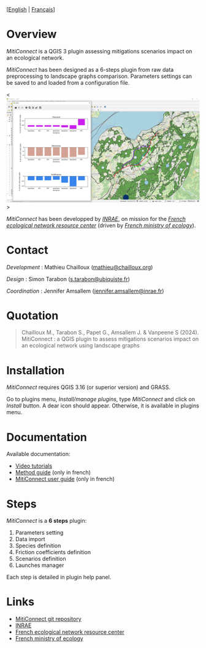 
[[English](https://github.com/MathieuChailloux/MitiConnect/blob/main/docs/drafts/README.md) | [Français](https://github.com/MathieuChailloux/MitiConnect/blob/main/docs/drafts/README_fr.md)]

# Overview

*MitiConnect* is a QGIS 3 plugin assessing mitigations scenarios impact on an ecological network.

*MitiConnect* has been designed as a 6-steps plugin from raw data preprocessing to landscape graphs comparison.
Parameters settings can be saved to and loaded from a configuration file.

<![Compare](/docs/pictures/metricsCmp+Graph.png)>

*MitiConnect* has been developped by [*INRAE*](http://www.inrae.fr), 
on mission for the [*French ecological network resource center*](http://www.trameverteetbleue.fr/) 
(driven by [*French ministry of ecology*](hhttps://www.ecologie.gouv.fr/)).

# Contact

*Development* : Mathieu Chailloux (mathieu@chailloux.org)

*Design* : Simon Tarabon (s.tarabon@ubiquiste.fr)

*Coordination* : Jennifer Amsallem (jennifer.amsallem@inrae.fr)

# Quotation

> Chailloux M., Tarabon S., Papet G., Amsallem J. & Vanpeene S (2024). MitiConnect : a QGIS plugin to assess mitigations scenarios impact on an ecological network using landscape graphs

# Installation

*MitiConnect* requires QGIS 3.16 (or superior version) and GRASS.

Go to plugins menu, *Install/manage plugins*, type *MitiConnect* and click on *Install* button. A dear icon should appear. Otherwise, it is available in plugins menu.

# Documentation

Available documentation:
 - [Video tutorials](https://www.youtube.com/playlist?list=PL0Wd1JAi6QuHdwALwwJqj5TcfNYvjRbcs)
 - [Method guide](https://github.com/MathieuChailloux/MitiConnect/blob/main/docs/fr/Guide_MitiConnect.pdf) (only in french)
 - [MitiConnect user guide](https://github.com/MathieuChailloux/MitiConnect/blob/main/docs/fr/MitiConnect_GuideUtilisateur.pdf) (only in french)
 
# Steps

*MitiConnect* is a **6 steps** plugin:
 1. Parameters setting
 2. Data import
 3. Species definition
 4. Friction coefficients definition
 5. Scenarios definition
 6. Launches manager
    
Each step is detailed in plugin help panel.
    
# Links
 - [MitiConnect git repository](https://github.com/MathieuChailloux/MitiConnect)
 - [INRAE](http://www.inrae.fr)
 - [French ecological network resource center](http://www.trameverteetbleue.fr/)
 - [French ministry of ecology](https://www.ecologie.gouv.fr/)

